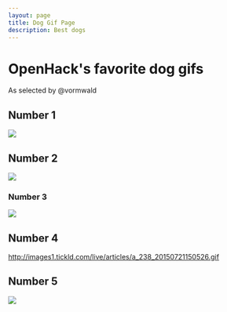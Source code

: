 ```yaml
---
layout: page
title: Dog Gif Page
description: Best dogs
---
```

# OpenHack's favorite dog gifs

As selected by @vormwald

## Number 1

![](https://vineyardclubw.blob.core.windows.net/images/dog_mixologist.gif)

## Number 2

![](http://media2.giphy.com/media/PvZ2jLjFofH4Q/giphy.gif)

### Number 3

![](http://i.imgur.com/WUJrmEt.gif)

## Number 4
http://images1.tickld.com/live/articles/a_238_20150721150526.gif

## Number 5
![](http://i.imgur.com/BoyZGtL.gif)


